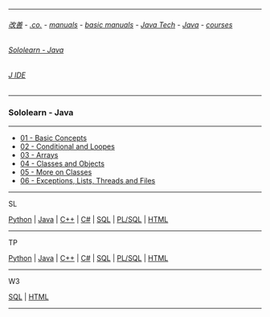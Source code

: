 
---

###### [改善](https://github.com/ttltrk/0C/blob/master/README.MD) - [.co.](https://github.com/ttltrk/PRG/blob/master/CODING.MD) - [manuals](https://github.com/ttltrk/PRG/blob/master/MAN.MD) - [basic manuals](https://github.com/ttltrk/PRG/blob/master/MANUALS.MD) - [Java Tech](https://github.com/ttltrk/PRG/blob/master/JAVA/DOC/JT/JT.MD) - [Java](https://github.com/ttltrk/PRG/blob/master/JAVA/DOC/OJM/OJM.MD) - [courses](https://github.com/ttltrk/PRG/blob/master/JAVA/DOC/CM/JT.MD)

###### [Sololearn - Java](https://www.sololearn.com/Play/Java)

###### [J IDE](https://www.tutorialspoint.com/compile_java_online.php)
---

### Sololearn - Java

---

* [01 - Basic Concepts](https://github.com/ttltrk/PRG/blob/master/JAVA/DOC/SL/01/01.MD)
* [02 - Conditional and Loopes](https://github.com/ttltrk/PRG/blob/master/JAVA/DOC/SL/02/02.MD)
* [03 - Arrays](https://github.com/ttltrk/PRG/blob/master/JAVA/DOC/SL/03/03.MD)
* [04 - Classes and Objects](https://github.com/ttltrk/PRG/blob/master/JAVA/DOC/SL/04/04.MD)
* [05 - More on Classes](https://github.com/ttltrk/PRG/blob/master/JAVA/DOC/SL/05/05.MD)
* [06 - Exceptions, Lists, Threads and Files](https://github.com/ttltrk/PRG/blob/master/JAVA/DOC/SL/06/06.MD)

---

SL

[Python](https://github.com/ttltrk/PRG/blob/master/PY/DOC/SOLOLEARN_PY.MD) | 
[Java](https://github.com/ttltrk/PRG/blob/master/JAVA/DOC/SL/SL.MD) |
[C++](https://github.com/ttltrk/PRG/blob/master/C/DOC/CPP/COURSES/SOLOLEARN/SOLOLEARN.MD) |
[C#](https://github.com/ttltrk/PRG/blob/master/C/DOC/CS/COURSES/SOLOLEARN/SOLOLEARN.MD) |
[SQL](https://github.com/ttltrk/DB/blob/master/SQL/DOC/OSM/SC/SOLOLEARN/SOLOLEARN.MD) |
[PL/SQL](https://github.com/ttltrk/DB/blob/master/PLSQL/DOC/TUTORIALSP.MD) |
[HTML]()

---

TP

[Python]() | 
[Java](https://github.com/ttltrk/PRG/blob/master/JAVA/DOC/BJM/BJM.MD) |
[C++]() |
[C#]() |
[SQL]() |
[PL/SQL](https://github.com/ttltrk/DB/blob/master/PLSQL/DOC/TUTORIALSP.MD) |
[HTML]()

---

W3

[SQL]() |
[HTML]()

---
